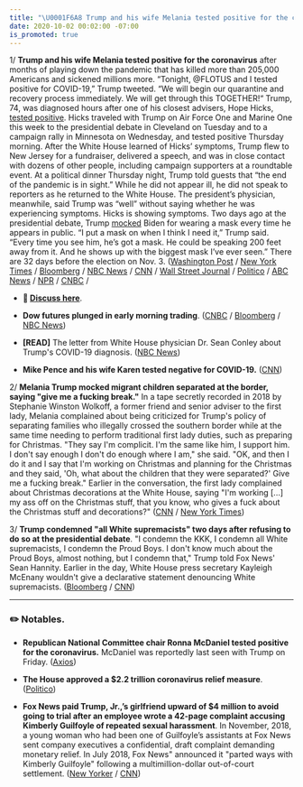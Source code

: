 ```yaml
---
title: "\U0001F6A8 Trump and his wife Melania tested positive for the coronavirus"
date: 2020-10-02 00:02:00 -07:00
is_promoted: true
---
```


1/ **Trump and his wife Melania tested positive for the coronavirus** after months of playing down the pandemic that has killed more than 205,000 Americans and sickened millions more. “Tonight, @FLOTUS and I tested positive for COVID-19,” Trump tweeted. “We will begin our quarantine and recovery process immediately. We will get through this TOGETHER!“ Trump, 74, was diagnosed hours after one of his closest advisers, Hope Hicks, [tested positive](https://abcnews.go.com/Politics/hope-hicks-president-trumps-closest-advisers-tests-positive/story?id=73377363). Hicks traveled with Trump on Air Force One and Marine One this week to the presidential debate in Cleveland on Tuesday and to a campaign rally in Minnesota on Wednesday, and tested positive Thursday morning. After the White House learned of Hicks’ symptoms, Trump flew to New Jersey for a fundraiser, delivered a speech, and was in close contact with dozens of other people, including campaign supporters at a roundtable event. At a political dinner Thursday night, Trump told guests that “the end of the pandemic is in sight.” While he did not appear ill, he did not speak to reporters as he returned to the White House. The president’s physician, meanwhile, said Trump was “well” without saying whether he was experiencing symptoms. Hicks is showing symptoms. Two days ago at the presidential debate, Trump [mocked](https://www.cbsnews.com/news/trump-says-he-wears-masks-when-needed-and-mocks-bidens-masks/) Biden for wearing a mask every time he appears in public. “I put a mask on when I think I need it,” Trump said. “Every time you see him, he’s got a mask. He could be speaking 200 feet away from it. And he shows up with the biggest mask I’ve ever seen.” There are 32 days before the election on Nov. 3. ([Washington Post](https://www.washingtonpost.com/politics/hope-hicks-close-trump-aide-tests-positive-for-coronavirus/2020/10/01/af238f7c-0444-11eb-897d-3a6201d6643f_story.html) / [New York Times](https://www.nytimes.com/2020/10/02/us/politics/trump-covid.html?action=click&module=Top%20Stories&pgtype=Homepage) / [Bloomberg](https://www.bloomberg.com/news/articles/2020-10-02/trump-says-he-and-flotus-tested-positive-for-covid-19?srnd=premium&sref=MIBMEEoj) / [NBC News](https://www.nbcnews.com/politics/donald-trump/trump-first-lady-test-positive-covid-19-n1241769) / [CNN](https://www.cnn.com/2020/10/01/politics/hope-hicks-positive-coronavirus/index.html) / [Wall Street Journal](https://www.wsj.com/articles/hope-hicks-top-trump-adviser-said-to-test-positive-for-coronavirus-11601602377) / [Politico](https://www.politico.com/news/2020/10/01/trump-hope-hicks-tests-positive-for-coronavirus-424781) / [ABC News](https://abcnews.go.com/US/president-trump-lady-test-positive-covid-19/story?id=73380448) / [NPR](https://www.npr.org/2020/10/01/919344239/trump-adviser-hope-hicks-tests-positive-for-coronavirus) / [CNBC](https://www.cnbc.com/2020/10/02/hope-hicks-coronavirus.html) /

* **💬 [Discuss here](https://talk.whatthefuckjusthappenedtoday.com/t/tomorrows-news-today-day-1352-early-edition/5907)**.

* **Dow futures plunged in early morning trading**. ([CNBC](https://www.cnbc.com/2020/10/01/stock-market-futures-open-to-close-news.html) / [Bloomberg](https://www.bloomberg.com/news/articles/2020-10-01/amazon-workers-had-covid-19-cdc-funds-stalled-virus-update?srnd=premium&sref=MIBMEEoj) / [NBC News](https://www.nbcnews.com/business/markets/dow-futures-plunge-more-400-points-trump-says-he-tested-n1241770))

* **\[READ\]** The letter from White House physician Dr. Sean Conley about Trump's COVID-19 diagnosis. ([NBC News](https://www.nbcnews.com/politics/donald-trump/read-letter-white-house-physician-dr-sean-conley-about-trump-n1241771))

* **Mike Pence and his wife Karen tested negative for COVID-19.** ([CNN](https://www.cnn.com/2020/10/02/politics/pence-coronavirus/index.html))

2/ **Melania Trump mocked migrant children separated at the border, saying "give me a fucking break."** In a tape secretly recorded in 2018 by Stephanie Winston Wolkoff, a former friend and senior adviser to the first lady, Melania complained about being criticized for Trump's policy of separating families who illegally crossed the southern border while at the same time needing to perform traditional first lady duties, such as preparing for Christmas. "They say I'm complicit. I'm the same like him, I support him. I don't say enough I don't do enough where I am," she said. "OK, and then I do it and I say that I'm working on Christmas and planning for the Christmas and they said, 'Oh, what about the children that they were separated?' Give me a fucking break." Earlier in the conversation, the first lady complained about Christmas decorations at the White House, saying "I'm working \[...\] my ass off on the Christmas stuff, that you know, who gives a fuck about the Christmas stuff and decorations?" ([CNN](https://www.cnn.com/2020/10/01/politics/melania-trump-tapes/index.html) / [New York Times](https://www.nytimes.com/2020/10/01/us/politics/melania-trump-tapes.html?action=click&module=Top%20Stories&pgtype=Homepage))

3/ **Trump condemned "all White supremacists" two days after refusing to do so at the presidential debate**. "I condemn the KKK, I condemn all White supremacists, I condemn the Proud Boys. I don't know much about the Proud Boys, almost nothing, but I condemn that," Trump told Fox News' Sean Hannity. Earlier in the day, White House press secretary Kayleigh McEnany wouldn't give a declarative statement denouncing White supremacists. ([Bloomberg](https://www.bloomberg.com/news/articles/2020-10-02/trump-says-he-condemns-proud-boys-and-white-supremacists?srnd=premium&sref=MIBMEEoj) / [CNN](https://www.cnn.com/2020/10/01/politics/trump-proud-boys-white-supremacists/index.html))

---

### ✏️ Notables.

* **Republican National Committee chair Ronna McDaniel tested positive for the coronavirus.** McDaniel was reportedly last seen with Trump on Friday. ([Axios](https://www.axios.com/rnc-chair-ronna-mcdaniel-coronavirus-positive-d361fcf6-061c-4af2-ad1d-55eeadba50d9.html))

* **The House approved a $2.2 trillion coronavirus relief measure**. ([Politico](https://www.politico.com/news/2020/10/01/pelosi-no-coronavirus-deal-likely-424438))

* **Fox News paid Trump, Jr.,’s girlfriend upward of $4 million to avoid going to trial after an employee wrote a 42-page complaint accusing Kimberly Guilfoyle of repeated sexual harassment**. In November, 2018, a young woman who had been one of Guilfoyle’s assistants at Fox News sent company executives a confidential, draft complaint demanding monetary relief. In July 2018, Fox News" announced it "parted ways with Kimberly Guilfoyle" following a multimillion-dollar out-of-court settlement. ([New Yorker](https://www.newyorker.com/news/news-desk/the-secret-history-of-kimberly-guilfoyles-departure-from-fox) / [CNN](https://www.cnn.com/2020/10/01/media/kimberly-guilfoyle-fox-allegations/index.html))